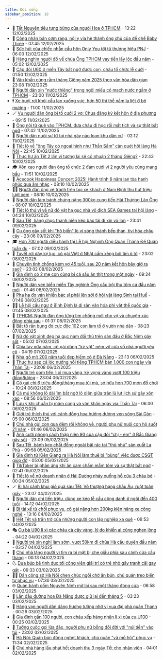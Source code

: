 ```yaml
---
title: Đời sống
sidebar_position: 18
---
```


<!-- dantri-doi-song:START -->
- 🥳 [Tết Nguyên tiêu tưng bừng của người Hoa ở TPHCM](https://dantri.com.vn/doi-song/tet-nguyen-tieu-tung-bung-cua-nguoi-hoa-o-tphcm-20250212194611548.htm) - 13:22 12/02/2025
- 🌁 [Công nhân bán cơm rang, nội y vỉa hè thành ông chủ của đế chế Baby Three](https://dantri.com.vn/doi-song/cong-nhan-ban-com-rang-noi-y-via-he-thanh-ong-chu-cua-de-che-baby-three-20250212141252228.htm) - 07:45 12/02/2025
- 👀 [Sức hút của chiếc nhẫn cầu hôn Only You tới từ thương hiệu PNJ](https://dantri.com.vn/doi-song/suc-hut-cua-chiec-nhan-cau-hon-only-you-toi-tu-thuong-hieu-pnj-20250212114613589.htm) - 06:00 12/02/2025
- 🐻 [Hàng nghìn người đổ về chùa Ông TPHCM vay tiền lấy lộc đầu năm](https://dantri.com.vn/doi-song/hang-nghin-nguoi-do-ve-chua-ong-tphcm-vay-tien-lay-loc-dau-nam-20250212005411671.htm) - 05:02 12/02/2025
- 🦅 [Cặp đôi U60 ở miền Tây bất ngờ được con, cháu tổ chức lễ cưới](https://dantri.com.vn/doi-song/cap-doi-u60-o-mien-tay-bat-ngo-duoc-con-chau-to-chuc-le-cuoi-20250211171218096.htm) - 01:50 12/02/2025
- 🦩 [Văn khấn cúng rằm tháng Giêng năm 2025 theo văn hóa dân gian](https://dantri.com.vn/doi-song/van-khan-cung-ram-thang-gieng-nam-2025-theo-van-hoa-dan-gian-20250211101351324.htm) - 23:08 11/02/2025
- 🦏 [Người dân xin &quot;nước thiêng&quot; trong ngôi miếu có mạch nước ngầm ở TPHCM](https://dantri.com.vn/doi-song/nguoi-dan-xin-nuoc-thieng-trong-ngoi-mieu-co-mach-nuoc-ngam-o-tphcm-20250211143950247.htm) - 23:00 11/02/2025
- 🕴 [Xe buýt rơi khỏi cầu lao xuống vực, hơn 50 thi thể nằm la liệt ở bờ mương](https://dantri.com.vn/doi-song/xe-buyt-roi-khoi-cau-lao-xuong-vuc-hon-50-thi-the-nam-la-liet-o-bo-muong-20250211134447883.htm) - 11:00 11/02/2025
- 🪄 [Vụ người đàn ông bị tố cưới 2 vợ: Chưa đăng ký kết hôn ở địa phương](https://dantri.com.vn/doi-song/vu-nguoi-dan-ong-bi-to-cuoi-2-vo-chua-dang-ky-ket-hon-o-dia-phuong-20250211153757457.htm) - 09:15 11/02/2025
- 🚦 [Ông nội từ quê vào TPHCM, đưa cháu đi học rồi mất tích và sự thật bất ngờ](https://dantri.com.vn/doi-song/ong-noi-tu-que-vao-tphcm-dua-chau-di-hoc-roi-mat-tich-va-su-that-bat-ngo-20250211124725941.htm) - 07:42 11/02/2025
- 🤔 [Người dân nuôi sư tử tại nhà gây náo loạn khu dân cư](https://dantri.com.vn/doi-song/nguoi-dan-nuoi-su-tu-tai-nha-gay-nao-loan-khu-dan-cu-20250210155514639.htm) - 02:12 11/02/2025
- 🚦 [Tiết lộ về &quot;ông Tây có ngoại hình như Thần Sấm&quot; càn quét hội làng Hà Nội](https://dantri.com.vn/doi-song/tiet-lo-ve-ong-tay-co-ngoai-hinh-nhu-than-sam-can-quet-hoi-lang-ha-noi-20250210163111511.htm) - 22:45 10/02/2025
- 🐎 [Thực hư ăn Tết 2 lần vì tương lai sẽ có nhuận 2 tháng Giêng?](https://dantri.com.vn/doi-song/thuc-hu-an-tet-2-lan-vi-tuong-lai-se-co-nhuan-2-thang-gieng-20250209201640699.htm) - 22:43 10/02/2025
- 🎓 [Xôn xao người đàn ông tổ chức 2 đám cưới vì 2 người yêu cùng mang bầu](https://dantri.com.vn/doi-song/xon-xao-nguoi-dan-ong-to-chuc-2-dam-cuoi-vi-2-nguoi-yeu-cung-mang-bau-20250210170601219.htm) - 11:51 10/02/2025
- 🐘 [Acecook Happiness Concert 2025: Hành trình 9 năm lan tỏa hạnh phúc qua âm nhạc](https://dantri.com.vn/doi-song/acecook-happiness-concert-2025-hanh-trinh-9-nam-lan-toa-hanh-phuc-qua-am-nhac-20250210144956624.htm) - 08:10 10/02/2025
- 🧑‍🏫 [Người đàn ông vẽ tranh trên bụi xe khách ở Nam Định thu hút triệu lượt xem](https://dantri.com.vn/doi-song/nguoi-dan-ong-ve-tranh-tren-bui-xe-khach-o-nam-dinh-thu-hut-trieu-luot-xem-20250210133423273.htm) - 08:10 10/02/2025
- 🦒 [Người dân làm bánh chưng nặng 300kg cung tiến Hải Thượng Lãn Ông](https://dantri.com.vn/doi-song/nguoi-dan-lam-banh-chung-nang-300kg-cung-tien-hai-thuong-lan-ong-20250210133523073.htm) - 08:07 10/02/2025
- 🧰 [Tiết lộ thú vị về nữ đô vật hạ gục nhà vô địch SEA Games tại hội làng](https://dantri.com.vn/doi-song/tiet-lo-thu-vi-ve-nu-do-vat-ha-guc-nha-vo-dich-sea-games-tai-hoi-lang-20250210103532830.htm) - 04:24 10/02/2025
- 🧐 [Sau Tết, hàng chục thanh niên kéo bao tải đi xin vỏ lon](https://dantri.com.vn/doi-song/sau-tet-hang-chuc-thanh-nien-keo-bao-tai-di-xin-vo-lon-20250209112654142.htm) - 23:41 09/02/2025
- 🌮 [Cụ ông gây sốt khi &quot;hô biến&quot; lò vi sóng thành bếp than, tivi hóa chậu cây](https://dantri.com.vn/doi-song/cu-ong-gay-sot-khi-ho-bien-lo-vi-song-thanh-bep-than-tivi-hoa-chau-cay-20250208125743446.htm) - 23:06 09/02/2025
- 🎓 [Hơn 700 người diễu hành tại Lễ hội Nghinh Ông Quan Thánh Đế Quân tuần du](https://dantri.com.vn/doi-song/hon-700-nguoi-dieu-hanh-tai-le-hoi-nghinh-ong-quan-thanh-de-quan-tuan-du-20250209133107189.htm) - 07:02 09/02/2025
- 🚀 [Tuyết rơi dày kỷ lục, cô gái Việt ở Nhật cầm xẻng bới tìm ô tô](https://dantri.com.vn/doi-song/tuyet-roi-day-ky-luc-co-gai-viet-o-nhat-cam-xeng-boi-tim-o-to-20250208215417859.htm) - 23:02 08/02/2025
- 🤖 [Chuyện tình chồng kém vợ 45 tuổi, sau 20 năm kết hôn bây giờ ra sao?](https://dantri.com.vn/doi-song/chuyen-tinh-chong-kem-vo-45-tuoi-sau-20-nam-ket-hon-bay-gio-ra-sao-20250208125356928.htm) - 23:02 08/02/2025
- 🤩 [Gia đình có 2 mẹ con cùng bị cá sấu ăn thịt trong một ngày](https://dantri.com.vn/doi-song/gia-dinh-co-2-me-con-cung-bi-ca-sau-an-thit-trong-mot-ngay-20250208110243309.htm) - 09:24 08/02/2025
- 👹 [Người dân ven biển miền Tây nghinh Ông cầu bội thu tôm cá đầu năm mới](https://dantri.com.vn/doi-song/nguoi-dan-ven-bien-mien-tay-nghinh-ong-cau-boi-thu-tom-ca-dau-nam-moi-20250207113533034.htm) - 01:46 08/02/2025
- 🦩 [Pha hạ đo ván khiến bác sĩ phải lên sới ở hội vật làng Sình tại Huế](https://dantri.com.vn/doi-song/pha-ha-do-van-khien-bac-si-phai-len-soi-o-hoi-vat-lang-sinh-tai-hue-20250207150346123.htm) - 01:46 08/02/2025
- 🧑‍🏫 [Lễ hội cầu ngư ở Bình Định là di sản văn hóa phi vật thể quốc gia](https://dantri.com.vn/doi-song/le-hoi-cau-ngu-o-binh-dinh-la-di-san-van-hoa-phi-vat-the-quoc-gia-20250207184612000.htm) - 01:45 08/02/2025
- 🌈 [TPHCM: Người đàn ông từng tìm chồng mới cho vợ và chuyện xúc động phía sau](https://dantri.com.vn/doi-song/tphcm-nguoi-dan-ong-tung-tim-chong-moi-cho-vo-va-chuyen-xuc-dong-phia-sau-20250207142615895.htm) - 01:37 08/02/2025
- 💃 [Bắt tổ rắn bụng đỏ cực độc 102 con làm tổ ở vườn nhà dân](https://dantri.com.vn/doi-song/bat-to-ran-bung-do-cuc-doc-102-con-lam-to-o-vuon-nha-dan-20250207150833220.htm) - 08:23 07/02/2025
- 💂 [Nữ đô vật xinh đẹp hạ gục nam đối thủ trên sàn đấu ở Bắc Ninh gây sốt](https://dantri.com.vn/doi-song/nu-do-vat-xinh-dep-ha-guc-nam-doi-thu-tren-san-dau-o-bac-ninh-gay-sot-20250206211055421.htm) - 05:02 07/02/2025
- 🦏 [Chia tay nửa năm, cô gái dùng &quot;kỷ vật&quot; ném vỡ cửa sổ nhà người yêu cũ](https://dantri.com.vn/doi-song/chia-tay-nua-nam-co-gai-dung-ky-vat-nem-vo-cua-so-nha-nguoi-yeu-cu-20250206223810432.htm) - 04:19 07/02/2025
- 🤡 [Nhà gỗ mít 200 năm tuổi đẹp hiếm có ở Đà Nẵng](https://dantri.com.vn/doi-song/nha-go-mit-200-nam-tuoi-dep-hiem-co-o-da-nang-20250204210132834.htm) - 23:13 06/02/2025
- 🫶 [Thực hư sạp cá lóc nướng nổi tiếng TPHCM bán 1.000 con ngày vía Thần Tài](https://dantri.com.vn/doi-song/thuc-hu-sap-ca-loc-nuong-noi-tieng-tphcm-ban-1000-con-ngay-via-than-tai-20250206205458989.htm) - 23:08 06/02/2025
- 💪 [Người trẻ gom tiền lì xì mua vàng, kỳ vọng vàng vượt 100 triệu đồng/lượng](https://dantri.com.vn/doi-song/nguoi-tre-gom-tien-li-xi-mua-vang-ky-vong-vang-vuot-100-trieu-dongluong-20250206120123877.htm) - 23:04 06/02/2025
- 🦅 [Cô gái chi 6 triệu đồng/tháng mua túi mù, sở hữu hơn 700 món đồ chơi](https://dantri.com.vn/doi-song/co-gai-chi-6-trieu-dongthang-mua-tui-mu-so-huu-hon-700-mon-do-choi-20250113194153347.htm) - 10:24 06/02/2025
- 🧠 [Cá mú khổng lồ dài 1m bất ngờ lộ diện giữa trận lũ lụt lịch sử gây xôn xao](https://dantri.com.vn/doi-song/ca-mu-khong-lo-dai-1m-bat-ngo-lo-dien-giua-tran-lu-lut-lich-su-gay-xon-xao-20250206153919529.htm) - 08:56 06/02/2025
- 🦅 [Lưu ý khi chuẩn bị mâm cúng và văn khấn ngày vía Thần Tài](https://dantri.com.vn/doi-song/luu-y-khi-chuan-bi-mam-cung-va-van-khan-ngay-via-than-tai-20250206110936130.htm) - 06:00 06/02/2025
- 💪 [Giới trẻ thích thú với cánh đồng hoa hướng dương ven sông Sài Gòn](https://dantri.com.vn/du-lich/gioi-tre-thich-thu-voi-canh-dong-hoa-huong-duong-ven-song-sai-gon-20250205160719070.htm) - 05:00 06/02/2025
- 🧐 [Chủ nhà gửi con qua đêm rồi không về, người phụ nữ nuôi con hộ suốt 21 năm](https://dantri.com.vn/doi-song/chu-nha-gui-con-qua-dem-roi-khong-ve-nguoi-phu-nu-nuoi-con-ho-suot-21-nam-20250204174443669.htm) - 01:46 06/02/2025
- 👀 [Ảnh cưới phong cách thập niên 90 của cặp đôi &quot;chị - em&quot; ở Bắc Giang gây sốt](https://dantri.com.vn/doi-song/anh-cuoi-phong-cach-thap-nien-90-cua-cap-doi-chi-em-o-bac-giang-gay-sot-20250205111215471.htm) - 23:09 05/02/2025
- 🎉 [Sau Tết, bánh kẹo chất đống ngoài bãi rác tại &quot;thủ phủ&quot; sản xuất La Phù](https://dantri.com.vn/doi-song/sau-tet-banh-keo-chat-dong-ngoai-bai-rac-tai-thu-phu-san-xuat-la-phu-20250205164019922.htm) - 09:58 05/02/2025
- 💂 [Gia đình từ Kiên Giang ra Hà Nội làm thuê bị &quot;bùng&quot; việc được CSGT giúp đỡ](https://dantri.com.vn/doi-song/gia-dinh-tu-kien-giang-ra-ha-noi-lam-thue-bi-bung-viec-duoc-csgt-giup-do-20250205113127219.htm) - 05:00 05/02/2025
- 🚀 [TikToker bị phản ứng khi ăn cam chấm mắm tôm và sự thật bất ngờ](https://dantri.com.vn/doi-song/tiktoker-bi-phan-ung-khi-an-cam-cham-mam-tom-va-su-that-bat-ngo-20250205081044103.htm) - 02:41 05/02/2025
- 👹 [Tiết lộ về nữ doanh nhân ở Hải Dương nhảy xuống hồ cứu 3 cháu bé](https://dantri.com.vn/doi-song/tiet-lo-ve-nu-doanh-nhan-o-hai-duong-nhay-xuong-ho-cuu-3-chau-be-20250204172738122.htm) - 00:24 05/02/2025
- 🪄 [Bi hài cảnh khui giỏ quà sau Tết: Vỏ thượng hạng châu Âu, ruột toàn giấy](https://dantri.com.vn/doi-song/bi-hai-canh-khui-gio-qua-sau-tet-vo-thuong-hang-chau-au-ruot-toan-giay-20250204144014807.htm) - 23:07 04/02/2025
- 🌁 [Người dân chi tiền triệu, dùng xe kéo lễ cầu công danh ở ngôi đền 400 tuổi](https://dantri.com.vn/doi-song/nguoi-dan-chi-tien-trieu-dung-xe-keo-le-cau-cong-danh-o-ngoi-den-400-tuoi-20250204182921049.htm) - 14:12 04/02/2025
- 🌋 [Bị tài xế từ chối phục vụ, cô gái nặng hơn 200kg kiện hãng xe công nghệ](https://dantri.com.vn/doi-song/bi-tai-xe-tu-choi-phuc-vu-co-gai-nang-hon-200kg-kien-hang-xe-cong-nghe-20250204173039278.htm) - 13:16 04/02/2025
- 🦆 [Hết Tết và trăn trở của những người con lập nghiệp xa quê](https://dantri.com.vn/doi-song/het-tet-va-tran-tro-cua-nhung-nguoi-con-lap-nghiep-xa-que-20250204165351595.htm) - 09:53 04/02/2025
- 🎭 [Cụ bà U90 lì xì các cháu cả cây vàng, lý do khiến ai cũng nghẹn lòng](https://dantri.com.vn/doi-song/cu-ba-u90-li-xi-cac-chau-ca-cay-vang-ly-do-khien-ai-cung-nghen-long-20250204103626456.htm) - 04:22 04/02/2025
- 🤡 [Người trẻ xin nghỉ làm sớm, vượt 50km đi chùa Hà cầu duyên đầu năm](https://dantri.com.vn/doi-song/nguoi-tre-xin-nghi-lam-som-vuot-50km-di-chua-ha-cau-duyen-dau-nam-20250204091306338.htm) - 03:27 04/02/2025
- 🦩 [Chủ nhà lặng người vì tìm ra bí mật bị che giấu phía sau cánh cửa cầu thang](https://dantri.com.vn/doi-song/chu-nha-lang-nguoi-vi-tim-ra-bi-mat-bi-che-giau-phia-sau-canh-cua-cau-thang-20250203235437061.htm) - 00:13 04/02/2025
- 🌜 [Đưa búp bê tình dục tới công viên giải trí có trẻ nhỏ gây tranh cãi gay gắt](https://dantri.com.vn/doi-song/dua-bup-be-tinh-duc-toi-cong-vien-giai-tri-co-tre-nho-gay-tranh-cai-gay-gat-20250202002954081.htm) - 09:33 03/02/2025
- 🧑‍🏫 [Dân công sở Hà Nội chen chúc ngồi chờ ăn bún, chủ quán treo biển tự phục vụ](https://dantri.com.vn/doi-song/dan-cong-so-ha-noi-chen-chuc-ngoi-cho-an-bun-chu-quan-treo-bien-tu-phuc-vu-20250203142105455.htm) - 07:30 03/02/2025
- 🤓 [Quán bánh cốm Nguyên Ninh mở lại sau một tháng đóng cửa](https://dantri.com.vn/doi-song/quan-banh-com-nguyen-ninh-mo-lai-sau-mot-thang-dong-cua-20250203095255826.htm) - 06:58 03/02/2025
- 🤗 [Lần đầu đường hoa Đà Nẵng được giữ lại đến tháng 5](https://dantri.com.vn/tet-2025/lan-dau-duong-hoa-da-nang-duoc-giu-lai-den-thang-5-20250203091015406.htm) - 03:23 03/02/2025
- 🦒 [Hàng vạn người dân dâng hương tưởng nhớ vị vua đại phá quân Thanh](https://dantri.com.vn/doi-song/hang-van-nguoi-dan-dang-huong-tuong-nho-vi-vua-dai-pha-quan-thanh-20250202175503627.htm) - 00:29 03/02/2025
- 💂 [Gia đình gần 100 người, con cháu xếp hàng nhận lì xì của cụ U100](https://dantri.com.vn/doi-song/gia-dinh-gan-100-nguoi-con-chau-xep-hang-nhan-li-xi-cua-cu-u100-20250202224032446.htm) - 00:25 03/02/2025
- 🚀 [Tưởng cuộc gọi lừa đảo, người phụ nữ bỗng đổi đời với &quot;núi tiền&quot; vào túi](https://dantri.com.vn/doi-song/tuong-cuoc-goi-lua-dao-nguoi-phu-nu-bong-doi-doi-voi-nui-tien-vao-tui-20250202103315419.htm) - 23:02 02/02/2025
- 🐲 [Hà Nội: Quán bún đông nghẹt khách, chủ quán &quot;vã mồ hôi&quot; phục vụ](https://dantri.com.vn/doi-song/ha-noi-quan-bun-dong-nghet-khach-chu-quan-va-mo-hoi-phuc-vu-20250202174103358.htm) - 11:34 02/02/2025
- 🎡 [Chủ nhà hàng lẩu phát hết doanh thu 3 ngày Tết cho nhân viên](https://dantri.com.vn/doi-song/chu-nha-hang-lau-phat-het-doanh-thu-3-ngay-tet-cho-nhan-vien-20250202105914176.htm) - 04:01 02/02/2025<!-- dantri-doi-song:END -->

